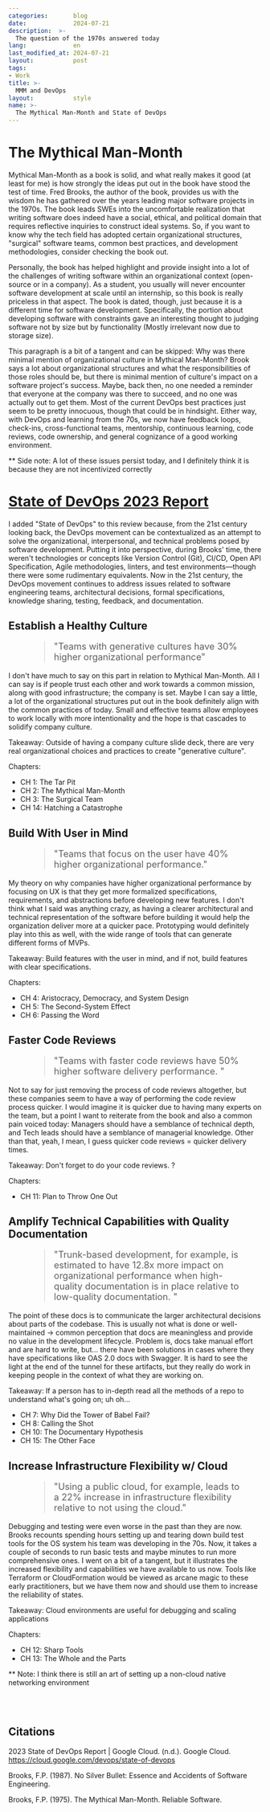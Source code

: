 ```yaml
---
categories:       blog
date:             2024-07-21
description:  >-
  The question of the 1970s answered today
lang:             en
last_modified_at: 2024-07-21
layout:           post
tags:
- Work
title: >-
  MMM and DevOps
layout:           style
name: >-
  The Mythical Man-Month and State of DevOps
---
```


# The Mythical Man-Month

Mythical Man-Month as a book is solid, and what really makes it good (at least for me) is how strongly the ideas put out in the book have stood the test of time. Fred Brooks, the author of the book, provides us with the wisdom he has gathered over the years leading major software projects in the 1970s. The book leads SWEs into the uncomfortable realization that writing software does indeed have a social, ethical, and political domain that requires reflective inquiries to construct ideal systems. So, if you want to know why the tech field has adopted certain organizational structures, "surgical" software teams, common best practices, and development methodologies, consider checking the book out.

Personally, the book has helped highlight and provide insight into a lot of the challenges of writing software within an organizational context (open-source or in a company). As a student, you usually will never encounter software development at scale until an internship, so this book is really priceless in that aspect. The book is dated, though, just because it is a different time for software development. Specifically, the portion about developing software with constraints gave an interesting thought to judging software not by size but by functionality (Mostly irrelevant now due to storage size).

This paragraph is a bit of a tangent and can be skipped: Why was there minimal mention of organizational culture in Mythical Man-Month? Brook says a lot about organizational structures and what the responsibilities of those roles should be, but there is minimal mention of culture's impact on a software project's success. Maybe, back then, no one needed a reminder that everyone at the company was there to succeed, and no one was actually out to get them. Most of the current DevOps best practices just seem to be pretty innocuous, though that could be in hindsight. Either way, with DevOps and learning from the 70s, we now have feedback loops, check-ins, cross-functional teams, mentorship, continuous learning, code reviews, code ownership, and general cognizance of a good working environment.

** Side note: A lot of these issues persist today, and I definitely think it is because they are not incentivized correctly

# [State of DevOps 2023 Report](https://services.google.com/fh/files/misc/2023_final_report_sodr.pdf)

I added "State of DevOps" to this review because, from the 21st century looking back, the DevOps movement can be contextualized as an attempt to solve the organizational, interpersonal, and technical problems posed by software development. Putting it into perspective, during Brooks' time, there weren't technologies or concepts like Version Control (Git), CI/CD, Open API Specification, Agile methodologies, linters, and test environments—though there were some rudimentary equivalents. Now in the 21st century, the DevOps movement continues to address issues related to software engineering teams, architectural decisions, formal specifications, knowledge sharing, testing, feedback, and documentation.

## Establish a Healthy Culture

<figure class="container-lg" style="padding: 0;">
    <blockquote class="blockquote" style="font-size: 18px;">
    <p>"Teams with generative cultures have 30% higher organizational performance"</p>
    </blockquote>
</figure>

I don't have much to say on this part in relation to Mythical Man-Month. All I can say is if people trust each other and work towards a common mission, along with good infrastructure; the company is set. Maybe I can say a little, a lot of the organizational structures put out in the book definitely align with the common practices of today. Small and effective teams allow employees to work locally with more intentionality and the hope is that cascades to solidify company culture.

Takeaway: Outside of having a company culture slide deck, there are very real organizational choices and practices to create "generative culture".

Chapters:
* CH 1: The Tar Pit
* CH 2: The Mythical Man-Month
* CH 3: The Surgical Team
* CH 14: Hatching a Catastrophe

## Build With User in Mind

<figure class="container-lg" style="padding: 0;">
    <blockquote class="blockquote" style="font-size: 18px;">
    <p>"Teams that focus on the user have 40% higher organizational performance."</p>
    </blockquote>
</figure>

My theory on why companies have higher organizational performance by focusing on UX is that they get more formalized specifications, requirements, and abstractions before developing new features. I don't think what I said was anything crazy, as having a clearer architectural and technical representation of the software before building it would help the organization deliver more at a quicker pace. Prototyping would definitely play into this as well, with the wide range of tools that can generate different forms of MVPs. 

Takeaway: Build features with the user in mind, and if not, build features with clear specifications.

Chapters:
* CH 4: Aristocracy, Democracy, and System Design
* CH 5: The Second-System Effect
* CH 6: Passing the Word

## Faster Code Reviews

<figure class="container-lg" style="padding: 0;">
    <blockquote class="blockquote" style="font-size: 18px;">
    <p>"Teams with faster code reviews have 50% higher software delivery performance. "</p>
    </blockquote>
</figure>

Not to say for just removing the process of code reviews altogether, but these companies seem to have a way of performing the code review process quicker. I would imagine it is quicker due to having many experts on the team, but a point I want to reiterate from the book and also a common pain voiced today: Managers should have a semblance of technical depth, and Tech leads should have a semblance of managerial knowledge. Other than that, yeah, I mean, I guess quicker code reviews = quicker delivery times.

Takeaway: Don't forget to do your code reviews. ? 

Chapters:
* CH 11: Plan to Throw One Out

## Amplify Technical Capabilities with Quality Documentation

<figure class="container-lg" style="padding: 0;">
    <blockquote class="blockquote" style="font-size: 18px;">
    <p>"Trunk-based development, for example, is estimated to have 12.8x more impact on organizational performance when high-quality documentation is in place relative to low-quality documentation. "</p>
    </blockquote>
</figure>

The point of these docs is to communicate the larger architectural decisions about parts of the codebase. This is usually not what is done or well-maintained -> common perception that docs are meaningless and provide no value in the development lifecycle. Problem is, docs take manual effort and are hard to write, but... there have been solutions in cases where they have specifications like OAS 2.0 docs with Swagger. It is hard to see the light at the end of the tunnel for these artifacts, but they really do work in keeping people in the context of what they are working on.

Takeaway: If a person has to in-depth read all the methods of a repo to understand what's going on; uh oh...

* CH 7: Why Did the Tower of Babel Fail?
* CH 8: Calling the Shot
* CH 10: The Documentary Hypothesis
* CH 15: The Other Face

## Increase Infrastructure Flexibility w/ Cloud

<figure class="container-lg" style="padding: 0;">
    <blockquote class="blockquote" style="font-size: 18px;">
    <p>"Using a public cloud, for example, leads to a 22% increase in infrastructure flexibility relative to not using the cloud."</p>
    </blockquote>
</figure>

Debugging and testing were even worse in the past than they are now. Brooks recounts spending hours setting up and tearing down build test tools for the OS system his team was developing in the 70s. Now, it takes a couple of seconds to run basic tests and maybe minutes to run more comprehensive ones. I went on a bit of a tangent, but it illustrates the increased flexibility and capabilities we have available to us now. Tools like Terraform or CloudFormation would be viewed as arcane magic to these early practitioners, but we have them now and should use them to increase the reliability of states.

Takeaway: Cloud environments are useful for debugging and scaling applications

Chapters:
* CH 12: Sharp Tools
* CH 13: The Whole and the Parts

** Note: I think there is still an art of setting up a non-cloud native networking environment

<br/><br/>

## Citations

2023 State of DevOps Report | Google Cloud. (n.d.). Google Cloud. https://cloud.google.com/devops/state-of-devops

Brooks, F.P. (1987). No Silver Bullet: Essence and Accidents of Software Engineering.

Brooks, F.P. (1975). The Mythical Man-Month. Reliable Software.
